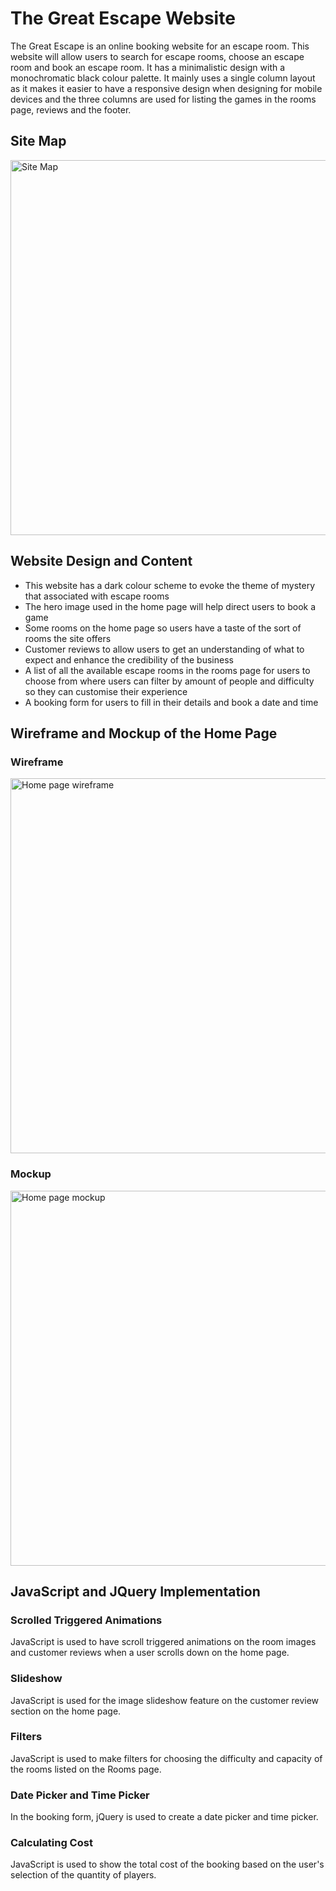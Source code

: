 # The Great Escape Website

The Great Escape is an online booking website for an escape room. This website will allow users to search for escape rooms, choose an escape room and book an escape room. It has a minimalistic design with a monochromatic black colour palette. It mainly uses a single column layout as it makes it easier to have a responsive design when designing for mobile devices and the three columns are used for listing the games in the rooms page, reviews and the footer.


## Site Map
<img width="600" alt="Site Map" src="https://user-images.githubusercontent.com/73512654/150724817-72739660-689a-4a93-8e85-2f56c6a448cd.png">


## Website Design and Content
- This website has a dark colour scheme to evoke the theme of mystery that associated with escape rooms
- The hero image used in the home page will help direct users to book a game
- Some rooms on the home page so users have a taste of the sort of rooms the site offers
- Customer reviews to allow users to get an understanding of what to expect and enhance the credibility of the business 
- A list of all the available escape rooms in the rooms page for users to choose from where users can filter by amount of people and difficulty so they can customise their experience 
- A booking form for users to fill in their details and book a date and time 


## Wireframe and Mockup of the Home Page
### Wireframe
<img width="600" alt="Home page wireframe" src="https://user-images.githubusercontent.com/73512654/150725940-d1ceef0f-59ec-49e0-8e8e-9f6c8c435fa4.png">

### Mockup
<img width="600" alt="Home page mockup" src="https://user-images.githubusercontent.com/73512654/150725975-bea90bc6-c1f0-44d9-aa36-a5d7f75bd265.png">

## JavaScript and JQuery Implementation
### Scrolled Triggered Animations 
JavaScript is used to have scroll triggered animations on the room images and customer reviews when a user scrolls down on the home page. 

### Slideshow 
JavaScript is used for the image slideshow feature on the customer review section on the home page. 

### Filters
JavaScript is used to make filters for choosing the difficulty and capacity of the rooms listed on the Rooms page. 

### Date Picker and Time Picker
In the booking form, jQuery is used to create a date picker and time picker.
 
### Calculating Cost 
JavaScript is used to show the total cost of the booking based on the user's selection of the quantity of players. 
